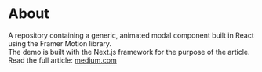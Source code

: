 # About

A repository containing a generic, animated modal component built in React using the Framer Motion library. <br>
The demo is built with the Next.js framework for the purpose of the article. Read the full article: [medium.com](https://medium.com/@michu2k/animated-modal-component-with-framer-motion-174cde5844f8)
